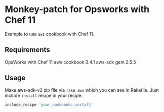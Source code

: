 Monkey-patch for Opsworks with Chef 11
=========================
Example to use `aws` cookbook with Chef 11.

Requirements
------------
OpsWorks with Chef 11
aws cookbook 3.4.1
aws-sdk gem 2.5.5

Usage
-----
Make aws-sdk-v2 zip file via `rake aws` which you can see in Rakefile.
Just include `install` recipe in your recipe.

```ruby
include_recipe 'your_cookbook::install'
```
